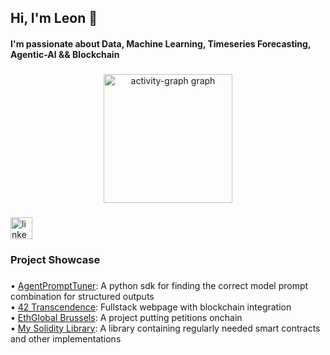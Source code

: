 <h2 align="left">Hi, I'm Leon 👋</h2>
<h4 align="left">I'm passionate about Data, Machine Learning, Timeseries Forecasting, Agentic-AI && Blockchain</h4>

###

<div align="center">
  <img src="https://github-readme-activity-graph.vercel.app/graph?username=LeonDavidZipp&area=true&radius=10&hide_border=false&theme=redical" height="206" alt="activity-graph graph"  />
</div>

###

<div align="left">
  <a href="www.linkedin.com/in/leondavidzipp" target="_blank">
    <img src="https://img.shields.io/static/v1?message=LinkedIn&logo=linkedin&label=&color=0077B5&logoColor=white&labelColor=&style=for-the-badge" height="35" alt="linkedin logo"  />
  </a>
</div>

###

<h3 align="left">Project Showcase</h3>

###

<div align="left">
  • <a href="https://ethglobal.com/showcase/petitionvault-pppkx](https://github.com/LeonDavidZipp/AgentPromptTuner">AgentPromptTuner</a>: A python sdk for finding the correct model prompt combination for structured outputs<br>
  • <a href="https://github.com/LeonDavidZipp/42_transcendence">42 Transcendence</a>: Fullstack webpage with blockchain integration<br>
  • <a href="https://ethglobal.com/showcase/petitionvault-pppkx">EthGlobal Brussels</a>: A project putting petitions onchain<br>
  • <a href="https://github.com/LeonDavidZipp/SolLibrary">My Solidity Library</a>: A library containing regularly needed smart contracts and other implementations
</div>

###

